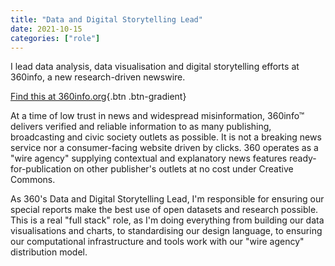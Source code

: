 ```yaml
---
title: "Data and Digital Storytelling Lead"
date: 2021-10-15
categories: ["role"]
---
```


I lead data analysis, data visualisation and digital storytelling efforts at 360info, a new research-driven newswire.

[Find this at 360info.org](https://360info.org){.btn .btn-gradient}

At a time of low trust in news and widespread misinformation, 360info™ delivers verified and reliable information to as many publishing, broadcasting and civic society outlets as possible. It is not a breaking news service nor a consumer-facing website driven by clicks. 360 operates as a "wire agency" supplying contextual and explanatory news features ready-for-publication on other publisher's outlets at no cost under Creative Commons.

As 360's Data and Digital Storytelling Lead, I'm responsible for ensuring our special reports make the best use of open datasets and research possible. This is a real "full stack" role, as I'm doing everything from building our data visualisations and charts, to standardising our design language, to ensuring our computational infrastructure and tools work with our "wire agency" distribution model.
